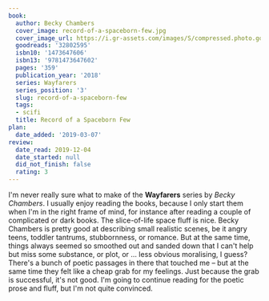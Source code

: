 ```yaml
---
book:
  author: Becky Chambers
  cover_image: record-of-a-spaceborn-few.jpg
  cover_image_url: https://i.gr-assets.com/images/S/compressed.photo.goodreads.com/books/1516965190l/32802595._SX98_.jpg
  goodreads: '32802595'
  isbn10: '1473647606'
  isbn13: '9781473647602'
  pages: '359'
  publication_year: '2018'
  series: Wayfarers
  series_position: '3'
  slug: record-of-a-spaceborn-few
  tags:
  - scifi
  title: Record of a Spaceborn Few
plan:
  date_added: '2019-03-07'
review:
  date_read: 2019-12-04
  date_started: null
  did_not_finish: false
  rating: 3
---
```


I'm never really sure what to make of the **Wayfarers** series by *Becky Chambers*. I usually enjoy reading the books, because I only start them when I'm in the right frame of mind, for instance after reading a couple of complicated or dark books. The slice-of-life space fluff is nice. Becky Chambers is pretty good at describing small realistic scenes, be it angry teens, toddler tantrums, stubbornness, or romance. But at the same time, things always seemed so smoothed out and sanded down that I can't help but miss some substance, or plot, or … less obvious moralising, I guess? There's a bunch of poetic passages in there that touched me – but at the same time they felt like a cheap grab for my feelings. Just because the grab is successful, it's not good. I'm going to continue reading for the poetic prose and fluff, but I'm not quite convinced.

